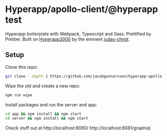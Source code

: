 # Hyperapp/apollo-client/@hyperapp test

Hyperapp boilerplate with Webpack, Typescript and Sass. Prettified by Prettier. Built on [Hyperapp2000](https://github.com/judas-christ/hyperapp2000.git) by the eminent [judas-christ](https://github.com/judas-christ).

## Setup

Clone this repo:

```bash
git clone --depth 1 https://github.com/jacobgunnarsson/hyperapp-apollo.git
```

Wipe the old and create a new repo:

```bash
npm run wipe
```

Install packages and run the server and app:

```bash
cd app && npm install && npm start
cd server && npm install && npm start
```

Check stuff out at
http://localhost:8080/
http://localhost:8081/graphiql
